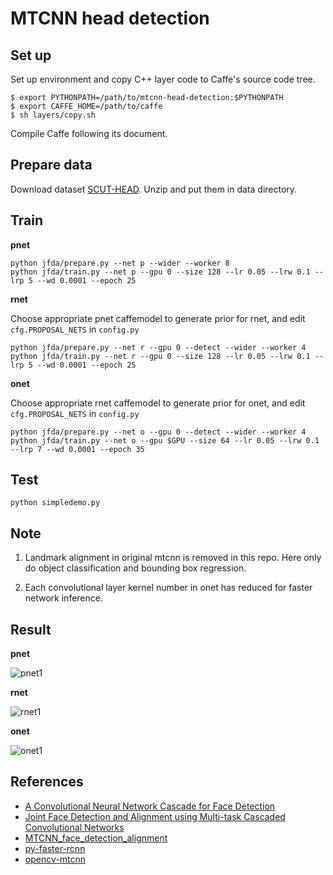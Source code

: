 MTCNN head detection
==================================

## Set up

Set up environment and copy C++ layer code to Caffe's source code tree.

```
$ export PYTHONPATH=/path/to/mtcnn-head-detection:$PYTHONPATH
$ export CAFFE_HOME=/path/to/caffe
$ sh layers/copy.sh
```

Compile Caffe following its document.

## Prepare data

Download dataset [SCUT-HEAD](https://github.com/HCIILAB/SCUT-HEAD-Dataset-Release).
Unzip and put them in data directory.

## Train

**pnet**
```
python jfda/prepare.py --net p --wider --worker 8
python jfda/train.py --net p --gpu 0 --size 128 --lr 0.05 --lrw 0.1 --lrp 5 --wd 0.0001 --epoch 25
```
**rnet**

Choose appropriate pnet caffemodel to generate prior for rnet, and edit ```cfg.PROPOSAL_NETS``` in ```config.py```
```
python jfda/prepare.py --net r --gpu 0 --detect --wider --worker 4
python jfda/train.py --net r --gpu 0 --size 128 --lr 0.05 --lrw 0.1 --lrp 5 --wd 0.0001 --epoch 25
```
**onet**

Choose appropriate rnet caffemodel to generate prior for onet, and edit ```cfg.PROPOSAL_NETS``` in ```config.py```
```
python jfda/prepare.py --net o --gpu 0 --detect --wider --worker 4
python jfda/train.py --net o --gpu $GPU --size 64 --lr 0.05 --lrw 0.1 --lrp 7 --wd 0.0001 --epoch 35
```

## Test

```
python simpledemo.py
```

## Note

1. Landmark alignment in original mtcnn is removed in this repo. Here only do object classification and bounding box regression. 

2. Each convolutional layer kernel number in onet has reduced for faster network inference.

## Result

**pnet**

![pnet1](https://user-images.githubusercontent.com/16308037/53081537-059a1180-3536-11e9-8aa6-4ecfa8639bee.jpg)

**rnet**

![rnet1](https://user-images.githubusercontent.com/16308037/53081792-7fca9600-3536-11e9-8341-16b176bb9b12.jpg)

**onet**

![onet1](https://user-images.githubusercontent.com/16308037/53081747-6c1f2f80-3536-11e9-84bc-6885cf991468.jpg)

## References

- [A Convolutional Neural Network Cascade for Face Detection](http://www.cv-foundation.org/openaccess/content_cvpr_2015/papers/Li_A_Convolutional_Neural_2015_CVPR_paper.pdf)
- [Joint Face Detection and Alignment using Multi-task Cascaded Convolutional Networks](http://arxiv.org/abs/1604.02878)
- [MTCNN_face_detection_alignment](https://github.com/kpzhang93/MTCNN_face_detection_alignment)
- [py-faster-rcnn](https://github.com/rbgirshick/py-faster-rcnn)
- [opencv-mtcnn](https://github.com/ksachdeva/opencv-mtcnn)
